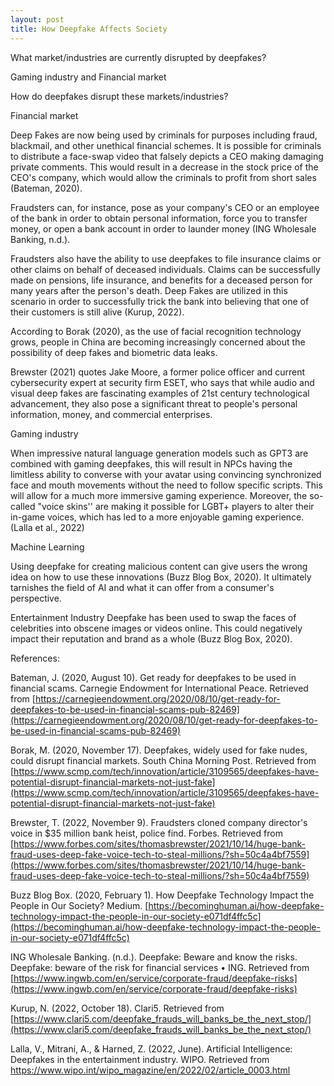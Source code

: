 ```yaml
---
layout: post
title: How Deepfake Affects Society
---
```


What market/industries are currently disrupted by deepfakes?

Gaming industry and Financial market

How do deepfakes disrupt these markets/industries?

Financial market

Deep Fakes are now being used by criminals for purposes including fraud, blackmail, and other unethical financial schemes. It is possible for criminals to distribute a face-swap video that falsely depicts a CEO making damaging private comments. This would result in a decrease in the stock price of the CEO's company, which would allow the criminals to profit from short sales (Bateman, 2020).

Fraudsters can, for instance, pose as your company's CEO or an employee of the bank in order to obtain personal information, force you to transfer money, or open a bank account in order to launder money (ING Wholesale Banking, n.d.).

Fraudsters also have the ability to use deepfakes to file insurance claims or other claims on behalf of deceased individuals. Claims can be successfully made on pensions, life insurance, and benefits for a deceased person for many years after the person's death. Deep Fakes are utilized in this scenario in order to successfully trick the bank into believing that one of their customers is still alive (Kurup, 2022).

According to Borak (2020), as the use of facial recognition technology grows, people in China are becoming increasingly concerned about the possibility of deep fakes and biometric data leaks. 

Brewster (2021) quotes Jake Moore, a former police officer and current cybersecurity expert at security firm ESET, who says that while audio and visual deep fakes are fascinating examples of 21st century technological advancement, they also pose a significant threat to people's personal information, money, and commercial enterprises.

Gaming industry

When impressive natural language generation models such as GPT3 are combined with gaming deepfakes, this will result in NPCs having the limitless ability to converse with your avatar using convincing synchronized face and mouth movements without the need to follow specific scripts. This will allow for a much more immersive gaming experience. Moreover, the so-called "voice skins'' are making it possible for LGBT+ players to alter their in-game voices, which has led to a more enjoyable gaming experience. (Lalla et al., 2022)

Machine Learning

Using deepfake for creating malicious content can give users the wrong idea on how to use these innovations (Buzz Blog Box, 2020). It ultimately tarnishes the field of AI and what it can offer from a consumer's perspective.

Entertainment Industry
Deepfake has been used to swap the faces of celebrities into obscene images or videos online. This could negatively impact their reputation and brand as a whole (Buzz Blog Box, 2020).



References: 

Bateman, J. (2020, August 10). Get ready for deepfakes to be used in financial scams. Carnegie Endowment for International Peace. Retrieved from [https://carnegieendowment.org/2020/08/10/get-ready-for-deepfakes-to-be-used-in-financial-scams-pub-82469](https://carnegieendowment.org/2020/08/10/get-ready-for-deepfakes-to-be-used-in-financial-scams-pub-82469)

Borak, M. (2020, November 17). Deepfakes, widely used for fake nudes, could disrupt financial markets. South China Morning Post. Retrieved from [https://www.scmp.com/tech/innovation/article/3109565/deepfakes-have-potential-disrupt-financial-markets-not-just-fake](https://www.scmp.com/tech/innovation/article/3109565/deepfakes-have-potential-disrupt-financial-markets-not-just-fake)

Brewster, T. (2022, November 9). Fraudsters cloned company director's voice in $35 million bank heist, police find. Forbes. Retrieved from [https://www.forbes.com/sites/thomasbrewster/2021/10/14/huge-bank-fraud-uses-deep-fake-voice-tech-to-steal-millions/?sh=50c4a4bf7559](https://www.forbes.com/sites/thomasbrewster/2021/10/14/huge-bank-fraud-uses-deep-fake-voice-tech-to-steal-millions/?sh=50c4a4bf7559)

Buzz Blog Box. (2020, February 1). How Deepfake Technology Impact the People in Our Society? Medium. [https://becominghuman.ai/how-deepfake-technology-impact-the-people-in-our-society-e071df4ffc5c](https://becominghuman.ai/how-deepfake-technology-impact-the-people-in-our-society-e071df4ffc5c)

ING Wholesale Banking. (n.d.). Deepfake: Beware and know the risks. Deepfake: beware of the risk for financial services • ING. Retrieved from [https://www.ingwb.com/en/service/corporate-fraud/deepfake-risks](https://www.ingwb.com/en/service/corporate-fraud/deepfake-risks)

Kurup, N. (2022, October 18). Clari5. Retrieved from [https://www.clari5.com/deepfake_frauds_will_banks_be_the_next_stop/](https://www.clari5.com/deepfake_frauds_will_banks_be_the_next_stop/)

Lalla, V., Mitrani, A., & Harned, Z. (2022, June). Artificial Intelligence: Deepfakes in the entertainment industry. WIPO. Retrieved from [https://www.wipo.int/wipo_magazine/en/2022/02/article_0003.html ](https://www.wipo.int/wipo_magazine/en/2022/02/article_0003.html )
